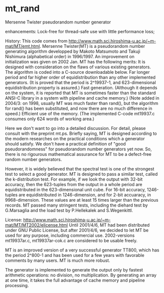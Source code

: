 mt_rand
=======

Mersenne Twister pseudorandom number generator

enhancements:
Lock-free for thread-safe use with little performance loss;

History:
This code comes from http://www.math.sci.hiroshima-u.ac.jp/~m-mat/MT/emt.html.
Mersenne Twister(MT) is a pseudorandom number generating algorithm developped by Makoto Matsumoto and Takuji Nishimura (alphabetical order) in 1996/1997. An improvement on initialization was given on 2002 Jan. 
MT has the following merits:
It is designed with consideration on the flaws of various existing generators.
The algorithm is coded into a C-source downloadable below.
Far longer period and far higher order of equidistribution than any other implemented generators. (It is proved that the period is 2^19937-1, and 623-dimensional equidistribution property is assured.)
Fast generation. (Although it depends on the system, it is reported that MT is sometimes faster than the standard ANSI-C library in a system with pipeline and cache memory.) (Note added in 2004/3: on 1998, usually MT was much faster than rand(), but the algorithm for rand() has been substituted, and now there are no much difference in speed.)
Efficient use of the memory. (The implemented C-code mt19937.c consumes only 624 words of working area.)

Here we don't want to go into a detailed discussion. For detail, please consult with the preprint mt.ps. Briefly saying, MT is designed according to the modern researches on the practical conditions which a generator should satisfy. We don't have a practical definition of "good pseudorandomness" for pseudorandom number generators yet now. So, there is no rigourous mathematical assurance for MT to be a defect-free random number generators. 

However, it is widely believed that the spectral test is one of the strongest test to select a good generator. MT is designed to pass a similar test, called the k-distribution test. For example, if we look the output with 32-bit accuracy, then the 623-tuples from the output in a whole period are equidistributed in the 623-dimensional unit cube. For 16-bit accuracy, 1246-tuples are equidistributed in 1246-dimension, and for 2-bit accuaracy, in 9968-dimension. These values are at least 15 times larger than the previous records. MT passed many stringent tests, including the diehard test by G.Marsaglia and the load test by P.Hellekalek and S.Wegenkittl. 

License:
http://www.math.sci.hiroshima-u.ac.jp/~m-mat/MT/MT2002/elicense.html
Until 2001/4/6, MT had been distributed under GNU Public License, but after 2001/4/6, we decided to let MT be used for any purpose, including commercial use. 2002-versions mt19937ar.c, mt19937ar-cok.c are considered to be usable freely.

MT is an improved version of a very successful generator TT800, which has the period 2^800-1 and has been used for a few years with favorable comments by many users. MT is much more robust. 

The generator is implemented to generate the output only by fastest arithmetic operations: no division, no multiplication. By generating an array at one time, it takes the full advantage of cache memory and pipeline processing. 
